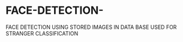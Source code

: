 # FACE-DETECTION-
FACE DETECTION USING STORED IMAGES IN DATA BASE USED FOR STRANGER CLASSIFICATION 
